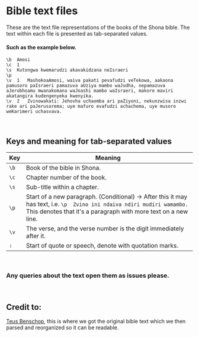 # Bible text files

These are the text file representations of the books of the Shona bible.
The text within each file is presented as tab-separated values.

#### Such as the example below.
```
\b	Amosi
\c	1
\s	Kutongwa kwemarudzi akavakidzana neIsraeri
\p
\v	1	MashokoaAmosi, waiva pakati pevafudzi veTekowa, aakaona pamusoro paIsraeri pamazuva aUziya mambo waJudha, nepamazuva aJerobhoamu mwanakomana waJoashi mambo waIsraeri, makore maviri akatangira kudengenyeka kwenyika.
\v	2	Zvinowakati: Jehovha uchaomba ari paZiyoni, nekunzwisa inzwi rake ari paJerusarema; uye mafuro evafudzi achachema, uye musoro weKarimeri uchasvava.
```

<br/>

## Keys and meaning for tab-separated values

| Key | Meaning |
| :-- | --- |
| ```\b``` | Book of the bible in Shona. |
| ```\c``` | Chapter number of the book. |
| ```\s``` | Sub-title within a chapter. |
| ```\p``` | Start of a new paragraph. (Conditional) -> After this it may has text, i.e. ```\p  Zvino ini ndaiva ndiri mudiri wamambo.``` This denotes that it's a paragraph with more text on a new line. |
| ```\v``` | The verse, and the verse number is the digit immediately after it. |
| ```:``` | Start of quote or speech, denote with quotation marks. |


<br/>

### Any queries about the text open them as issues please.

<br/>

## Credit to:
[Teus Benschop](https://github.com/teusbenschop/shona), 
this is where we got the original bible text which we then parsed and reorganized so it can be readable.
